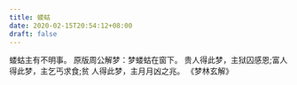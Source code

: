 ```yaml
---
title: 蝼蛄
date: 2020-02-15T20:54:12+08:00
draft: false
---
```


蝼蛄主有不明事。
原版周公解梦：梦蝼蛄在窗下。
贵人得此梦，主狱囚感恩;富人得此梦，主乞丐求食;贫 人得此梦，主月月凶之兆。
《梦林玄解》